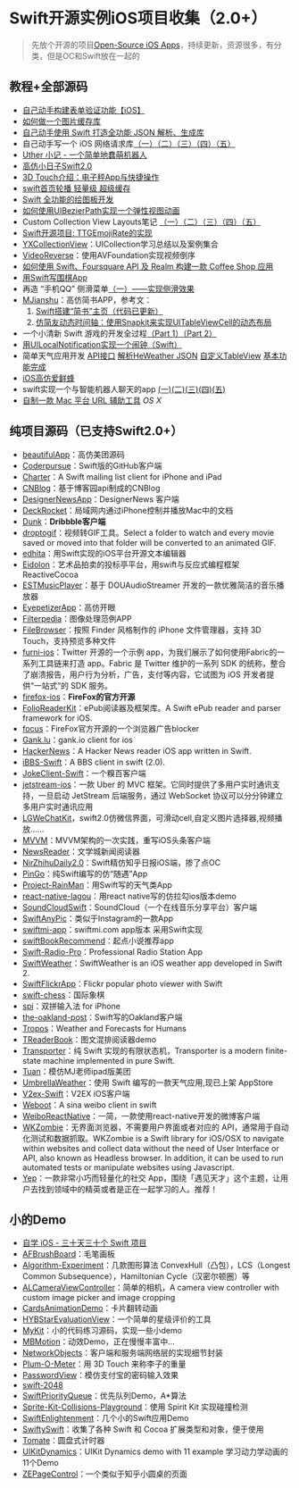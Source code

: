 # Swift开源实例iOS项目收集（2.0+）
> 先放个开源的项目[Open-Source iOS Apps][1]，持续更新，资源很多，有分类，但是OC和Swift放在一起的

## 教程+全部源码
- [自己动手构建表单验证功能【iOS】][2]
- [如何做一个图片缓存库][3]
- [自己动手使用 Swift 打造全功能 JSON 解析、生成库][4]
- 自己动手写一个 iOS 网络请求库[（一）][5][（二）][6][（三）][7][（四）][8][（五）][9]
- [Uther 小记 - 一个简单地蠢萌机器人][10]
- [高仿小日子Swift2.0][11]
- [3D Touch介绍：电子秤App与快捷操作][12]
- [swift首页轮播 轻量级 超级缓存][13]
- [Swift 全功能的绘图板开发][14]
- [如何使用UIBezierPath实现一个弹性视图动画][15]
- Custom Collection View Layouts笔记 [（一）][16][（二）][17][（三）][18][（四）][19][（五）][20]
- [Swift开源项目: TTGEmojiRate的实现][21]
- [YXCollectionView][22]：UICollection学习总结以及案例集合
- [VideoReverse][23]：使用AVFoundation实现视频倒序
- [如何使用 Swift、Foursquare API 及 Realm 构建一款 Coffee Shop 应用][24]
- [用Swift写围棋App][25]
- 再造 “手机QQ” 侧滑菜单[（一）——实现侧滑效果][26]
- [MJianshu][27]：高仿简书APP，参考文：
	1. [Swift搭建“简书”主页（代码已更新）][28]
	2. [仿简友动态时间轴：使用Snapkit来实现UITableViewCell的动态布局][29]
- 一个小清新 Swift 游戏的开发全过程[（Part 1）][30][（Part 2）][31]
- [用UILocalNotification实现一个闹钟（Swift）][32]
- 简单天气应用开发 [API接口][33] [解析HeWeather JSON][34] [自定义TableView][35] [基本功能完成][36]
- [iOS高仿爱鲜蜂][37]
- swift实现一个与智能机器人聊天的app [(一)][38][(二)][39][(三)][40][(四)][41][(五)][42]
- [自制一款 Mac 平台 URL 辅助工具][43] _OS X_

## 纯项目源码（已支持Swift2.0+）
- [beautifulApp][44]：高仿美团源码
- [Coderpursue][45]：Swift版的GitHub客户端
- [Charter][46]：A Swift mailing list client for iPhone and iPad
- [CNBlog][47]：基于博客园api制成的CNBlog
- [DesignerNewsApp][48]：DesignerNews 客户端
- [DeckRocket][49]：局域网内通过iPhone控制并播放Mac中的文档
- [Dunk][50]：**Dribbble客户端**
- [droptogif][51]：视频转GIF工具。Select a folder to watch and every movie saved or moved into that folder will be converted to an animated GIF.
- [edhita][52]：用Swift实现的iOS平台开源文本编辑器
- [Eidolon][53]：艺术品拍卖的投标亭平台，用swift与反应式编程框架 ReactiveCocoa
- [ESTMusicPlayer][54]：基于 DOUAudioStreamer 开发的一款优雅简洁的音乐播放器
- [EyepetizerApp][55]：高仿开眼
- [Filterpedia][56]：图像处理范例APP
- [FileBrowser][57]：按照 Finder 风格制作的 iPhone 文件管理器，支持 3D Touch，支持预览多种文件
- [furni-ios][58]：Twitter 开源的一个示例 app，为我们展示了如何使用Fabric的一系列工具链来打造 app。Fabric 是 Twitter 维护的一系列 SDK 的统称，整合了崩溃报告，用户行为分析，广告，支付等内容，它试图为 iOS 开发者提供“一站式”的 SDK 服务。
- [firefox-ios][59]：**FireFox的官方开源**
- [FolioReaderKit][60]：ePub阅读器及框架库。A Swift ePub reader and parser framework for iOS.
- [focus][61]：FireFox官方开源的一个浏览器广告blocker
- [Gank.lu][62]：gank.io client for ios
- [HackerNews][63]：A Hacker News reader iOS app written in Swift.
- [iBBS-Swift][64]：A BBS client in swift (2.0).
- [JokeClient-Swift][65]：一个糗百客户端
- [jetstream-ios][66]：一款 Uber 的 MVC 框架。它同时提供了多用户实时通讯支持，一旦启动 JetStream 后端服务，通过 WebSocket 协议可以分分钟建立多用户实时通讯应用
- [LGWeChatKit][67]，swift2.0仿微信界面，可滑动cell,自定义图片选择器,视频播放……
- [MVVM][68]：MVVM架构的一次实践，重写iOS头条客户端
- [NewsReader][69]：文学城新闻阅读器
- [NirZhihuDaily2.0][70]：Swift精仿知乎日报iOS端，掺了点OC
- [PinGo][71]：纯Swift编写的仿“随遇”App
- [Project-RainMan][72]：用Swift写的天气类App
- [react-native-lagou][73]：用react native写的仿拉勾ios版本demo
- [SoundCloudSwift][74]：SoundCloud（一个在线音乐分享平台）客户端
- [SwiftAnyPic][75]：类似于Instagram的一款App
- [swiftmi-app][76]：swiftmi.com app版本 采用Swift实现
- [swiftBookRecommend][77]：起点小说推荐app
- [Swift-Radio-Pro][78]：Professional Radio Station App
- [SwiftWeather][79]：SwiftWeather is an iOS weather app developed in Swift 2. 
- [SwiftFlickrApp][80]：Flickr popular photo viewer with Swift 
- [swift-chess][81]：国际象棋
- [spi][82]：双拼输入法 for iPhone
- [the-oakland-post][83]：Swift写的Oakland客户端
- [Tropos][84]：Weather and Forecasts for Humans
- [TReaderBook][85]：图文混排阅读器demo
- [Transporter][86]：纯 Swift 实现的有限状态机，Transporter is a modern finite-state machine implemented in pure Swift. 
- [Tuan][87]：模仿MJ老师ipad版美团
- [UmbrellaWeather][88]：使用 Swift 编写的一款天气应用,现已上架 AppStore
- [V2ex-Swift][89]：V2EX iOS客户端
- [Weboot][90]：A sina weibo client in swift
- [WeiboReactNative][91]：一简，一款使用react-native开发的微博客户端
- [WKZombie][92]：无界面浏览器，不需要用户界面或者对应的 API，通常用于自动化测试和数据抓取。WKZombie is a Swift library for iOS/OSX to navigate within websites and collect data without the need of User Interface or API, also known as Headless browser. In addition, it can be used to run automated tests or manipulate websites using Javascript.
- [Yep][93]：一款非常小巧而轻量化的社交 App，围绕「遇见天才」这个主题，让用户去找到领域中的精英或者是正在一起学习的人。推荐！

## 小的Demo
- [自学 iOS - 三十天三十个 Swift 项目][94]
- [AFBrushBoard][95]：毛笔画板
- [Algorithm-Experiment][96]：几款图形算法 ConvexHull（凸包），LCS（Longest Common Subsequence），Hamiltonian Cycle（汉密尔顿圈）等
- [ALCameraViewController][97]：简单的相机，A camera view controller with custom image picker and image cropping
- [CardsAnimationDemo][98]：卡片翻转动画
- [HYBStarEvaluationView][99]：一个简单的星级评价的工具
- [MyKit][100]：小的代码练习源码，实现一些小demo
- [MBMotion][101]：动效Demo，正在慢慢丰富中…
- [NetworkObjects][102]：客户端和服务端网络层的实现细节封装
- [Plum-O-Meter][103]：用 3D Touch 来称李子的重量
- [PasswordView][104]：模仿支付宝的密码输入效果
- [swift-2048][105]
- [SwiftPriorityQueue][106]：优先队列Demo，A\*算法
- [Sprite-Kit-Collisions-Playground][107]：使用 Spirit Kit 实现碰撞检测
- [SwiftEnlightenment][108]：几个小的Swift应用Demo
- [SwiftySwift][109]：收集了各种 Swift 和 Cocoa 扩展类型和对象，便于使用
- [Tomate][110]：圆盘式计时器
- [UIKitDynamics][111]：UIKit Dynamics demo with 11 example 学习动力学动画的11个Demo
- [ZEPageControl][112]：一个类似于知乎小圆桌的页面



[1]:	https://github.com/dkhamsing/open-source-ios-apps
[2]:	https://lvwenhan.com/ios/459.html
[3]:	http://blog.callmewhy.com/2015/05/25/note-about-chun/
[4]:	https://lvwenhan.com/ios/463.html
[5]:	https://lvwenhan.com/ios/454.html
[6]:	https://lvwenhan.com/ios/455.html
[7]:	https://lvwenhan.com/ios/456.html
[8]:	https://lvwenhan.com/ios/457.html
[9]:	https://lvwenhan.com/ios/464.html
[10]:	http://blog.callmewhy.com/2015/08/09/how-to-make-uther/ "Uther 小记 - 一个简单地蠢萌机器人"
[11]:	http://www.jianshu.com/p/bcc297e19a94
[12]:	http://swift.gg/2015/11/19/3d-touch-tutorial/ "3D Touch介绍：电子秤App与快捷操作"
[13]:	http://www.jianshu.com/p/d7bf5fe4d9fa "swift首页轮播 轻量级 超级缓存"
[14]:	http://www.cocoachina.com/swift/20151125/14390.html "Swift 全功能的绘图板开发"
[15]:	http://hechen.info/2015/12/02/Elastic-view-animation-using-UIBezierPath/ "如何使用UIBezierPath实现一个弹性视图动画"
[16]:	http://chengway.in/custom-collection-view-layouts/ "Custom Collection View Layouts（一）"
[17]:	http://chengway.in/custom-collection-view-layouts-er/ "Custom Collection View Layouts（二）"
[18]:	http://chengway.in/custom-collection-view-layouts-san/ "Custom Collection View Layouts（三）"
[19]:	http://chengway.in/custom-collection-view-layouts-si/ "Custom Collection View Layouts（四）"
[20]:	http://chengway.in/custom-collection-view-layouts-wu/ "Custom Collection View Layouts（五）"
[21]:	http://tutuge.me/2015/10/25/ttgemojirate-lib/ "Swift开源项目: TTGEmojiRate的实现"
[22]:	https://github.com/yixiangboy/YXCollectionView "YXCollectionView"
[23]:	https://github.com/KayWong/VideoReverse "VideoReverse"
[24]:	http://swift.gg/2015/12/29/foursquare-realm-swift/ "如何使用 Swift、Foursquare API 及 Realm 构建一款 Coffee Shop 应用"
[25]:	http://www.jianshu.com/p/22bab53524d1 "用Swift写围棋App－00序"
[26]:	https://lvwenhan.com/ios/445.html
[27]:	https://github.com/Wl201314/MJianshu "MJianshu"
[28]:	http://www.jianshu.com/p/8035e49ff3a2 "Swift搭建“简书”主页（代码已更新）"
[29]:	http://www.jianshu.com/p/3429ac5a4e4d "仿简友动态时间轴：使用Snapkit来实现UITableViewCell的动态布局"
[30]:	http://vulgur.me/2016/01/23/last-circle-part1/ "一个小清新 Swift 游戏的开发全过程（Part 1）"
[31]:	http://vulgur.me/2016/02/01/last-circle-part2/ "一个小清新 Swift 游戏的开发全过程（Part 2）"
[32]:	http://www.cnblogs.com/Phelthas/p/5169156.html "用UILocalNotification实现一个闹钟（Swift）"
[33]:	http://www.cnblogs.com/fallinDeepSea/p/5186455.html "简单天气应用开发——API接口"
[34]:	http://www.cnblogs.com/fallinDeepSea/p/5186460.html "简单天气应用开发——解析HeWeather JSON"
[35]:	http://www.cnblogs.com/fallinDeepSea/p/5186476.html "简单天气应用开发——自定义TableView"
[36]:	http://www.cnblogs.com/fallinDeepSea/p/5186480.html "简单天气应用开发——基本功能完成"
[37]:	http://www.jianshu.com/p/879f58fe3542 "iOS高仿爱鲜蜂"
[38]:	http://www.jianshu.com/p/1f93e0fec8a5 "swift实现一个与智能机器人聊天的app(一)"
[39]:	http://www.jianshu.com/p/f2488a659688 "swift实现一个与智能机器人聊天的app(二)"
[40]:	http://www.jianshu.com/p/a09ceaebe797 "swift实现一个与智能机器人聊天的app(三)"
[41]:	http://www.jianshu.com/p/91545cde4f8d "swift实现一个与智能机器人聊天的app(四)"
[42]:	http://www.jianshu.com/p/6bf05564fe27 "swift实现一个与智能机器人聊天的app(五)with iOS9"
[43]:	http://yulingtianxia.com/blog/2016/02/27/TFSHelper/ "自制一款 Mac 平台 URL 辅助工具"
[44]:	https://github.com/lyimin/beautifulApp "beautifulApp"
[45]:	https://github.com/wenghengcong/Coderpursue "Coderpursue"
[46]:	https://github.com/matthewpalmer/Charter "Charter"
[47]:	https://github.com/samAroundGitHub/CNBlog "CNBlog"
[48]:	https://github.com/MengTo/DesignerNewsApp "DesignerNewsApp"
[49]:	https://github.com/jpsim/DeckRocket "DeckRocket"
[50]:	https://github.com/naoyashiga/Dunk "Dunk"
[51]:	https://github.com/mortenjust/droptogif "droptogif"
[52]:	https://github.com/tnantoka/edhita "edhita"
[53]:	https://github.com/artsy/eidolon "Eidolon"
[54]:	https://github.com/Aufree/ESTMusicPlayer "ESTMusicPlayer"
[55]:	https://github.com/lyimin/EyepetizerApp "EyepetizerApp"
[56]:	https://github.com/FlexMonkey/Filterpedia "Filterpedia"
[57]:	https://github.com/marmelroy/FileBrowser "FileBrowser"
[58]:	https://github.com/twitterdev/furni-ios "furni-ios"
[59]:	https://github.com/mozilla/firefox-ios "firefox-ios"
[60]:	https://github.com/FolioReader/FolioReaderKit "FolioReaderKit"
[61]:	https://github.com/mozilla/focus "focus"
[62]:	https://github.com/Panl/Gank.lu "Gank.lu"
[63]:	https://github.com/amitburst/HackerNews "HackerNews"
[64]:	https://github.com/iAugux/iBBS-Swift "iBBS-Swift"
[65]:	https://github.com/YANGReal/JokeClient-Swift "JokeClient-Swift"
[66]:	https://github.com/uber/jetstream-ios "jetstream-ios"
[67]:	https://github.com/jamy0801/LGWeChatKit
[68]:	https://github.com/shenAlexy/MVVM "MVVM"
[69]:	https://github.com/conanwhf/NewsReader "NewsReader"
[70]:	https://github.com/zpz1237/NirZhihuDaily2.0 "NirZhihuDaily2.0"
[71]:	https://github.com/gaowanli/PinGo "PinGo"
[72]:	https://github.com/Mav3r1ck/Project-RainMan "Project-RainMan"
[73]:	https://github.com/heruijun/react-native-lagou "react-native-lagou"
[74]:	https://github.com/pepibumur/SoundCloudSwift "SoundCloudSwift"
[75]:	https://github.com/kwkhaw/SwiftAnyPic "SwiftAnyPic"
[76]:	https://github.com/feiin/swiftmi-app "swiftmi-app"
[77]:	https://github.com/bravekingzhang/swiftBookRecommend "swiftBookRecommend"
[78]:	https://github.com/swiftcodex/Swift-Radio-Pro "Swift-Radio-Pro"
[79]:	https://github.com/JakeLin/SwiftWeather "SwiftWeather"
[80]:	https://github.com/synboo/SwiftFlickrApp "SwiftFlickrApp"
[81]:	https://github.com/JackBCousineau/swift-chess "swift-chess"
[82]:	https://github.com/guoc/spi "spi"
[83]:	https://github.com/aclissold/The-Oakland-Post "the-oakland-post"
[84]:	https://github.com/thoughtbot/Tropos "Tropos"
[85]:	https://github.com/12207480/TReaderBook "TReaderBook"
[86]:	https://github.com/DenHeadless/Transporter "Transporter"
[87]:	https://github.com/aiqiuqiu/Tuan "Tuan"
[88]:	https://github.com/ZeroJian/UmbrellaWeather "UmbrellaWeather"
[89]:	https://github.com/Finb/V2ex-Swift "V2ex-Swift"
[90]:	https://github.com/iAugux/Weboot "Weboot"
[91]:	https://github.com/SFantasy/WeiboReactNative "WeiboReactNative"
[92]:	https://github.com/mkoehnke/WKZombie
[93]:	https://github.com/CatchChat/Yep "Yep"
[94]:	http://www.jianshu.com/p/52032bc4cbe4 "自学 iOS - 三十天三十个 Swift 项目"
[95]:	https://github.com/AfryMask/AFBrushBoard "AFBrushBoard"
[96]:	https://github.com/yulingtianxia/Algorithm-Experiment "Algorithm-Experiment"
[97]:	https://github.com/AlexLittlejohn/ALCameraViewController "ALCameraViewController"
[98]:	https://github.com/adow/CardsAnimationDemo "CardsAnimationDemo"
[99]:	https://github.com/Hunter-HYB/HYBStarEvaluationView "HYBStarEvaluationView"
[100]:	https://github.com/aquarchitect/MyKit "MyKit"
[101]:	https://github.com/mmoaay/MBMotion "MBMotion"
[102]:	https://github.com/colemancda/NetworkObjects "NetworkObjects"
[103]:	https://github.com/FlexMonkey/Plum-O-Meter "Plum-O-Meter"
[104]:	https://github.com/findM/PasswordView "PasswordView"
[105]:	https://github.com/austinzheng/swift-2048 "swift-2048"
[106]:	https://github.com/davecom/SwiftPriorityQueue "SwiftPriorityQueue"
[107]:	https://github.com/jaredmpayne/Sprite-Kit-Collisions-Playground "Sprite-Kit-Collisions-Playground"
[108]:	https://github.com/drewg233/SwiftEnlightenment "SwiftEnlightenment"
[109]:	https://github.com/adeca/SwiftySwift "SwiftySwift"
[110]:	https://github.com/dasdom/Tomate "Tomate"
[111]:	https://github.com/xiaofei86/UIKitDynamics "UIKitDynamics"
[112]:	https://github.com/Lafree317/ZEPageControl "ZEPageControl"